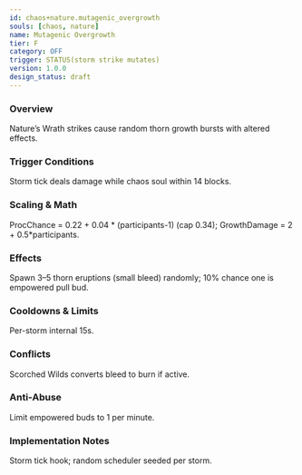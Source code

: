 ```yaml
---
id: chaos+nature.mutagenic_overgrowth
souls: [chaos, nature]
name: Mutagenic Overgrowth
tier: F
category: OFF
trigger: STATUS(storm strike mutates)
version: 1.0.0
design_status: draft
---
```

### Overview
Nature’s Wrath strikes cause random thorn growth bursts with altered effects.
### Trigger Conditions
Storm tick deals damage while chaos soul within 14 blocks.
### Scaling & Math
ProcChance = 0.22 + 0.04 * (participants-1) (cap 0.34); GrowthDamage = 2 + 0.5*participants.
### Effects
Spawn 3–5 thorn eruptions (small bleed) randomly; 10% chance one is empowered pull bud.
### Cooldowns & Limits
Per-storm internal 15s.
### Conflicts
Scorched Wilds converts bleed to burn if active.
### Anti-Abuse
Limit empowered buds to 1 per minute.
### Implementation Notes
Storm tick hook; random scheduler seeded per storm.
